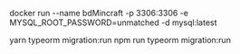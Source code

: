 docker run --name bdMincraft -p 3306:3306 -e MYSQL_ROOT_PASSWORD=unmatched -d mysql:latest

yarn typeorm migration:run
npm run typeorm migration:run

